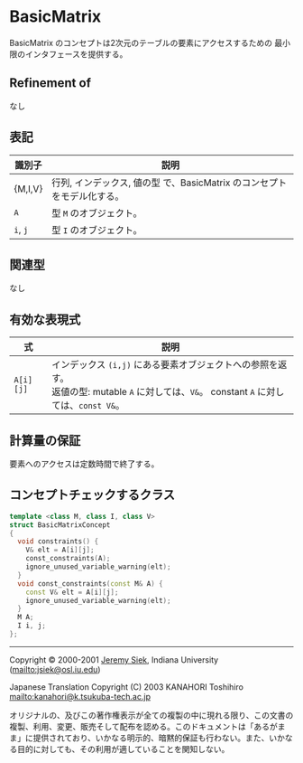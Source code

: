 # BasicMatrix
BasicMatrix のコンセプトは2次元のテーブルの要素にアクセスするための 最小限のインタフェースを提供する。


## Refinement of
なし


## 表記

| 識別子 | 説明 |
|--------|------|
| {M,I,V}  | 行列, インデックス, 値の型 で、BasicMatrix のコンセプトをモデル化する。 |
| `A`      | 型 `M` のオブジェクト。 |
| `i`, `j` | 型 `I` のオブジェクト。 |


## 関連型
なし


## 有効な表現式

| 式 | 説明 |
|----|------|
| `A[i][j]` | インデックス `(i,j)` にある要素オブジェクトへの参照を返す。<br/> 返値の型: mutable `A` に対しては、`V&`。 constant `A` に対しては、`const V&`。 |


## 計算量の保証
要素へのアクセスは定数時間で終了する。


## コンセプトチェックするクラス
```cpp
template <class M, class I, class V>
struct BasicMatrixConcept
{
  void constraints() {
    V& elt = A[i][j];
    const_constraints(A);
    ignore_unused_variable_warning(elt);      
  }
  void const_constraints(const M& A) {
    const V& elt = A[i][j];
    ignore_unused_variable_warning(elt);      
  }
  M A;
  I i, j;
};
```

***
Copyright © 2000-2001 [Jeremy Siek](http://www.boost.org/doc/libs/1_31_0/people/jeremy_siek.htm), Indiana University (<mailto:jsiek@osl.iu.edu>)

Japanese Translation Copyright (C) 2003 KANAHORI Toshihiro <mailto:kanahori@k.tsukuba-tech.ac.jp>

オリジナルの、及びこの著作権表示が全ての複製の中に現れる限り、この文書の複製、利用、変更、販売そして配布を認める。このドキュメントは「あるがまま」に提供されており、いかなる明示的、暗黙的保証も行わない。また、いかなる目的に対しても、その利用が適していることを関知しない。

